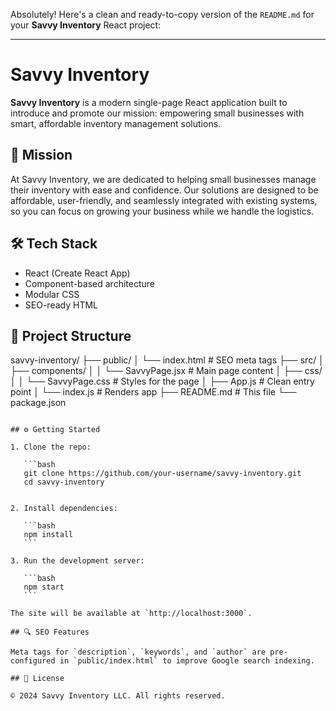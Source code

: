 Absolutely! Here's a clean and ready-to-copy version of the `README.md` for your **Savvy Inventory** React project:

---

# Savvy Inventory

**Savvy Inventory** is a modern single-page React application built to introduce and promote our mission: empowering small businesses with smart, affordable inventory management solutions.

## 🚀 Mission

At Savvy Inventory, we are dedicated to helping small businesses manage their inventory with ease and confidence. Our solutions are designed to be affordable, user-friendly, and seamlessly integrated with existing systems, so you can focus on growing your business while we handle the logistics.

## 🛠️ Tech Stack

- React (Create React App)
- Component-based architecture
- Modular CSS
- SEO-ready HTML

## 📁 Project Structure

savvy-inventory/
├── public/
│ └── index.html # SEO meta tags
├── src/
│ ├── components/
│ │ └── SavvyPage.jsx # Main page content
│ ├── css/
│ │ └── SavvyPage.css # Styles for the page
│ ├── App.js # Clean entry point
│ └── index.js # Renders app
├── README.md # This file
└── package.json

````

## ⚙️ Getting Started

1. Clone the repo:

   ```bash
   git clone https://github.com/your-username/savvy-inventory.git
   cd savvy-inventory
````

````

2. Install dependencies:

   ```bash
   npm install
   ```

3. Run the development server:

   ```bash
   npm start
   ```

The site will be available at `http://localhost:3000`.

## 🔍 SEO Features

Meta tags for `description`, `keywords`, and `author` are pre-configured in `public/index.html` to improve Google search indexing.

## 📄 License

© 2024 Savvy Inventory LLC. All rights reserved.
````
